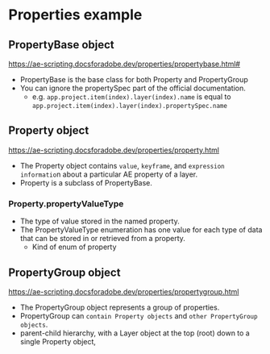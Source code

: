 # Properties example

## PropertyBase object
https://ae-scripting.docsforadobe.dev/properties/propertybase.html#
- PropertyBase is the base class for both Property and PropertyGroup
- You can ignore the propertySpec part of the official documentation.
    - e.g. `app.project.item(index).layer(index).name` is equal to `app.project.item(index).layer(index).propertySpec.name`

## Property object
https://ae-scripting.docsforadobe.dev/properties/property.html
- The Property object contains `value`, `keyframe`, and `expression informatio`n about a particular AE property of a layer.
- Property is a subclass of PropertyBase.

### Property.propertyValueType
- The type of value stored in the named property.
-  The PropertyValueType enumeration has one value for each type of data that can be stored in or retrieved from a property.
    - Kind of enum of property

## PropertyGroup object
https://ae-scripting.docsforadobe.dev/properties/propertygroup.html
- The PropertyGroup object represents a group of properties.
- PropertyGroup can `contain Property objects` and `other PropertyGroup objects`. 
- parent-child hierarchy, with a Layer object at the top (root) down to a single Property object,